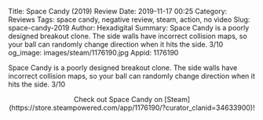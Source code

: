 Title: Space Candy (2019) Review
Date: 2019-11-17 00:25
Category: Reviews
Tags: space candy, negative review, steam, action, no video
Slug: space-candy-2019
Author: Hexadigital
Summary: Space Candy is a poorly designed breakout clone. The side walls have incorrect collision maps, so your ball can randomly change direction when it hits the side. 3/10
og_image: images/steam/1176190.jpg
Appid: 1176190

Space Candy is a poorly designed breakout clone. The side walls have incorrect collision maps, so your ball can randomly change direction when it hits the side. 3/10

<center>Check out Space Candy on [Steam](https://store.steampowered.com/app/1176190/?curator_clanid=34633900)!</center>